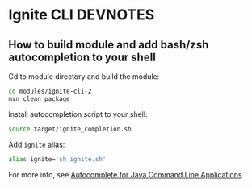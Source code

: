 # Ignite CLI DEVNOTES

## How to build module and add bash/zsh autocompletion to your shell

Cd to module directory and build the module:
```bash
cd modules/ignite-cli-2
mvn clean package
```

Install autocompletion script to your shell:
```bash 
source target/ignite_completion.sh 
```

Add `ignite` alias:
```bash
alias ignite='sh ignite.sh'
```

For more info, see [Autocomplete for Java Command Line Applications](https://picocli.info/autocomplete.html).